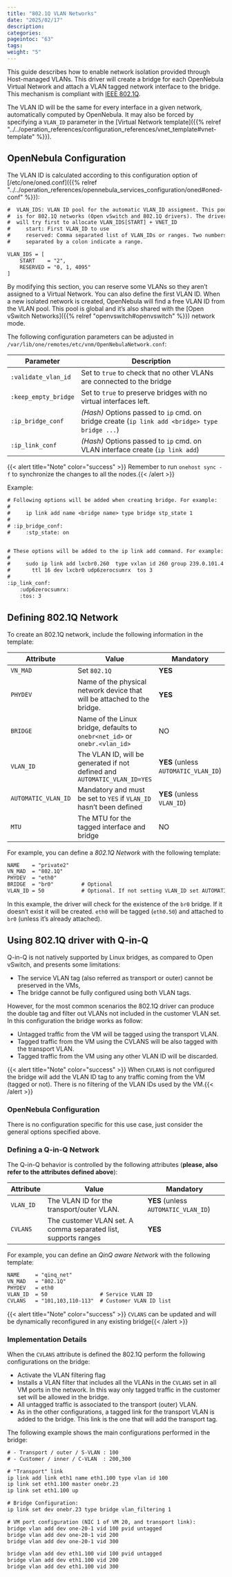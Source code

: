 ```yaml
---
title: "802.1Q VLAN Networks"
date: "2025/02/17"
description:
categories:
pageintoc: "63"
tags:
weight: "5"
---
```


<a id="hm-vlan"></a>

<!--# 802.1Q VLAN Networks -->

This guide describes how to enable network isolation provided through Host-managed VLANs. This driver will create a bridge for each OpenNebula Virtual Network and attach a VLAN tagged network interface to the bridge. This mechanism is compliant with [IEEE 802.1Q](http://en.wikipedia.org/wiki/IEEE_802.1Q).

The VLAN ID will be the same for every interface in a given network, automatically computed by OpenNebula. It may also be forced by specifying a `VLAN_ID` parameter in the [Virtual Network template]({{% relref "../../operation_references/configuration_references/vnet_template#vnet-template" %}}).

## OpenNebula Configuration

The VLAN ID is calculated according to this configuration option of [/etc/one/oned.conf]({{% relref "../../operation_references/opennebula_services_configuration/oned#oned-conf" %}}):

```default
#  VLAN_IDS: VLAN ID pool for the automatic VLAN_ID assigment. This pool
#  is for 802.1Q networks (Open vSwitch and 802.1Q drivers). The driver
#  will try first to allocate VLAN_IDS[START] + VNET_ID
#     start: First VLAN_ID to use
#     reserved: Comma separated list of VLAN_IDs or ranges. Two numbers
#     separated by a colon indicate a range.

VLAN_IDS = [
    START    = "2",
    RESERVED = "0, 1, 4095"
]
```

By modifying this section, you can reserve some VLANs so they aren’t assigned to a Virtual Network. You can also define the first VLAN ID. When a new isolated network is created, OpenNebula will find a free VLAN ID from the VLAN pool. This pool is global and it’s also shared with the [Open vSwitch Networks]({{% relref "openvswitch#openvswitch" %}}) network mode.

The following configuration parameters can be adjusted in `/var/lib/one/remotes/etc/vnm/OpenNebulaNetwork.conf`:

| Parameter            | Description                                                                                    |
|----------------------|------------------------------------------------------------------------------------------------|
| `:validate_vlan_id`  | Set to `true` to check that no other VLANs are connected to the bridge                         |
| `:keep_empty_bridge` | Set to `true` to preserve bridges with no virtual interfaces left.                             |
| `:ip_bridge_conf`    | *(Hash)* Options passed to `ip` cmd. on bridge create (`ip link add <bridge> type bridge ...`) |
| `:ip_link_conf`      | *(Hash)* Options passed to `ip` cmd. on VLAN interface create (`ip link add`)                  |

{{< alert title="Note" color="success" >}}
Remember to run `onehost sync -f` to synchronize the changes to all the nodes.{{< /alert >}} 

Example:

```default
# Following options will be added when creating bridge. For example:
#
#     ip link add name <bridge name> type bridge stp_state 1
#
# :ip_bridge_conf:
#     :stp_state: on


# These options will be added to the ip link add command. For example:
#
#     sudo ip link add lxcbr0.260  type vxlan id 260 group 239.0.101.4 \
#       ttl 16 dev lxcbr0 udp6zerocsumrx  tos 3
#
:ip_link_conf:
    :udp6zerocsumrx:
    :tos: 3
```

<a id="hm-vlan-net"></a>

## Defining 802.1Q Network

To create an 802.1Q network, include the following information in the template:

| Attribute           | Value                                                                      | Mandatory                            |
|---------------------|----------------------------------------------------------------------------|--------------------------------------|
| `VN_MAD`            | Set `802.1Q`                                                               | **YES**                              |
| `PHYDEV`            | Name of the physical network device that will be attached to the bridge.   | **YES**                              |
| `BRIDGE`            | Name of the Linux bridge, defaults to `onebr<net_id>` or `onebr.<vlan_id>` | NO                                   |
| `VLAN_ID`           | The VLAN ID, will be generated if not defined and `AUTOMATIC_VLAN_ID=YES`  | **YES** (unless `AUTOMATIC_VLAN_ID`) |
| `AUTOMATIC_VLAN_ID` | Mandatory and must be set to `YES` if `VLAN_ID` hasn’t been defined        | **YES** (unless `VLAN_ID`)           |
| `MTU`               | The MTU for the tagged interface and bridge                                | NO                                   |

For example, you can define a *802.1Q Network* with the following template:

```default
NAME    = "private2"
VN_MAD  = "802.1Q"
PHYDEV  = "eth0"
BRIDGE  = "br0"         # Optional
VLAN_ID = 50            # Optional. If not setting VLAN_ID set AUTOMATIC_VLAN_ID = "YES"
```

In this example, the driver will check for the existence of the `br0` bridge. If it doesn’t exist it will be created. `eth0` will be tagged (`eth0.50`) and attached to `br0` (unless it’s already attached).

## Using 802.1Q driver with Q-in-Q

Q-in-Q is not natively supported by Linux bridges, as compared to Open vSwitch, and presents some limitations:

- The service VLAN tag (also referred as transport or outer) cannot be preserved in the VMs,
- The bridge cannot be fully configured using both VLAN tags.

However, for the most common scenarios the 802.1Q driver can produce the double tag and filter out VLANs not included in the customer VLAN set. In this configuration the bridge works as follow:

- Untagged traffic from the VM will be tagged using the transport VLAN.
- Tagged traffic from the VM using the CVLANS will be also tagged with the transport VLAN.
- Tagged traffic from the VM using any other VLAN ID will be discarded.

{{< alert title="Note" color="success" >}}
When `CVLANS` is not configured the bridge will add the VLAN ID tag to any traffic coming from the VM (tagged or not). There is no filtering of the VLAN IDs used by the VM.{{< /alert >}} 

### OpenNebula Configuration

There is no configuration specific for this use case, just consider the general options specified above.

### Defining a Q-in-Q Network

The Q-in-Q behavior is controlled by the following attributes (**please, also refer to the attributes defined above**):

| Attribute   | Value                                                          | Mandatory                            |
|-------------|----------------------------------------------------------------|--------------------------------------|
| `VLAN_ID`   | The VLAN ID for the transport/outer VLAN.                      | **YES** (unless `AUTOMATIC_VLAN_ID`) |
| `CVLANS`    | The customer VLAN set. A comma separated list, supports ranges | **YES**                              |

For example, you can define an *QinQ aware Network* with the following template:

```default
NAME     = "qinq_net"
VN_MAD   = "802.1Q"
PHYDEV   = eth0
VLAN_ID  = 50                 # Service VLAN ID
CVLANS   = "101,103,110-113"  # Customer VLAN ID list
```

{{< alert title="Note" color="success" >}}
`CVLANS` can be updated and will be dynamically reconfigured in any existing bridge{{< /alert >}} 

### Implementation Details

When the `CVLANS` attribute is defined the 802.1Q perform the following configurations on the bridge:

- Activate the VLAN filtering flag
- Installs a VLAN filter that includes all the VLANs in the `CVLANS` set in all VM ports in the network. In this way only tagged traffic in the customer set will be allowed in the bridge.
- All untagged traffic is associated to the transport (outer) VLAN.
- As in the other configurations, a tagged link for the transport VLAN is added to the bridge. This link is the one that will add the transport tag.

The following example shows the main configurations performed in the bridge:

```default
# - Transport / outer / S-VLAN : 100
# - Customer / inner / C-VLAN  : 200,300

# "Transport" link
ip link add link eth1 name eth1.100 type vlan id 100
ip link set eth1.100 master onebr.23
ip link set eth1.100 up

# Bridge Configuration:
ip link set dev onebr.23 type bridge vlan_filtering 1

# VM port configuration (NIC 1 of VM 20, and transport link):
bridge vlan add dev one-20-1 vid 100 pvid untagged
bridge vlan add dev one-20-1 vid 200
bridge vlan add dev one-20-1 vid 300

bridge vlan add dev eth1.100 vid 100 pvid untagged
bridge vlan add dev eth1.100 vid 200
bridge vlan add dev eth1.100 vid 300
```
